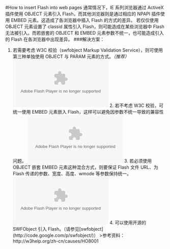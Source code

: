 #How to insert Flash into web pages
通常情况下，IE 系列浏览器通过 ActiveX 插件使用 OBJECT 元素引入 Flash，而其他浏览器则是通过相应的 NPAPI 插件使用 EMBED 元素。这造成了各浏览器中插入 Flash 的方式的差异。 
若仅仅使用 OBJECT 元素设置了 classid 属性引入 Flash，则可能造成在某些浏览器中 Flash 无法被引入。而若嵌套的 OBJECT 和 EMBED 元素参数不统一，也可能造成引入的 Flash 在各浏览器中出现差异。
###解决方案：
1. 若需要考虑 W3C 校验（swfobject Markup Validation Service），则可使用第三种单独使用 OBJECT 与 PARAM 元素的方式。*（推荐）*
	<object classid="clsid:D27CDB6E-AE6D-11cf-96B8-444553540000" width="" height="">
	<param name="movie" value="movie-name.swf">
	<param name="wmode" value="transparent">
	<!--[if !IE]>-->
	<object type="application/x-shockwave-flash" data="movie-name.swf" width="" height="">
		<param name="wmode" value="transparent">
	</object>
	<!--<![endif]-->
</object>
2. 若不考虑 W3C 校验，可统一使用 EMBED 元素嵌入 Flash，这样可以避免因参数不统一导致的兼容性问题。
	<embed src="movie-name.swf" type="application/x-shockwave-flash" width="" height="" quality="high" />
3. 若必须使用 OBJECT 嵌套 EMBED 元素这种混合方式，则要保证 Flash 文件 URL、为 Flash 传递的参数、宽度、高度、wmode 等参数保持统一。
	<object width="" height="" classid="clsid:D27CDB6E-AE6D-11cf-96B8-444553540000">
  <param name="src" value="movie-name.swf" />
  <param name="quality" value="high" />
  <embed src="movie-name.swf" type="application/x-shockwave-flash" width="" height="" quality="high" />
</object>
4. 可以使用开源的 SWFObject 引入 Flash。（请参见[swfobject](http://code.google.com/p/swfobject/)） 
>参考资料：http://w3help.org/zh-cn/causes/HO8001